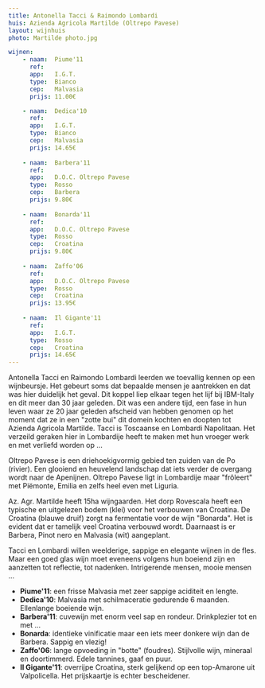 ```yaml
---
title: Antonella Tacci & Raimondo Lombardi
huis: Azienda Agricola Martilde (Oltrepo Pavese)
layout: wijnhuis
photo: Martilde photo.jpg

wijnen:
    - naam:  Piume'11
      ref:   
      app:   I.G.T.
      type:  Bianco
      cep:   Malvasia
      prijs: 11.00€

    - naam:  Dedica'10
      ref:   
      app:   I.G.T.
      type:  Bianco
      cep:   Malvasia
      prijs: 14.65€
      
    - naam:  Barbera'11
      ref:   
      app:   D.O.C. Oltrepo Pavese
      type:  Rosso
      cep:   Barbera
      prijs: 9.80€
      
    - naam:  Bonarda'11
      ref:   
      app:   D.O.C. Oltrepo Pavese
      type:  Rosso
      cep:   Croatina
      prijs: 9.80€
    
    - naam:  Zaffo'06
      ref:   
      app:   D.O.C. Oltrepo Pavese
      type:  Rosso
      cep:   Croatina
      prijs: 13.95€
    
    - naam:  Il Gigante'11
      ref:   
      app:   I.G.T.
      type:  Rosso
      cep:   Croatina
      prijs: 14.65€
---
```

Antonella Tacci en Raimondo Lombardi leerden we toevallig kennen op een wijnbeursje. Het gebeurt soms dat bepaalde mensen je aantrekken en dat was hier duidelijk het geval.
Dit koppel liep elkaar tegen het lijf bij IBM-Italy en dit meer dan 30 jaar geleden. 
Dit was een andere tijd, een fase in hun leven waar ze 20 jaar geleden afscheid van hebben genomen op het moment dat ze in een "zotte bui" dit domein kochten en doopten tot Azienda Agricola Martilde.
Tacci is Toscaanse en Lombardi Napolitaan. Het verzeild geraken hier in Lombardije heeft te maken met hun vroeger werk en met verliefd worden op ...

Oltrepo Pavese is een driehoekigvormig gebied ten zuiden van de Po (rivier). Een glooiend en heuvelend landschap dat iets verder de overgang wordt naar de Apenijnen. 
Oltrepo Pavese ligt in Lombardije maar "frôleert" met Piëmonte, Emilia en zelfs heel even met Liguria.

Az. Agr. Martilde heeft 15ha wijngaarden. Het dorp Rovescala heeft een typische en uitgelezen bodem (klei) voor het verbouwen van Croatina. De Croatina (blauwe druif) zorgt na fermentatie voor de wijn "Bonarda". 
Het is evident dat er tamelijk veel Croatina verbouwd wordt. Daarnaast is er Barbera, Pinot nero en Malvasia (wit) aangeplant.

Tacci en Lombardi willen weelderige, sappige en elegante wijnen in de fles. Maar een goed glas wijn moet eveneens volgens hun boeiend zijn en aanzetten tot reflectie, tot nadenken.
Intrigerende mensen, mooie mensen ...

* **Piume'11**: een frisse Malvasia met zeer sappige aciditeit en lengte.
* **Dedica'10**: Malvasia met schilmaceratie gedurende 6 maanden. Ellenlange boeiende wijn.
* **Barbera'11**: cuvewijn met enorm veel sap en rondeur. Drinkplezier tot en met ...
* **Bonarda**: identieke vinificatie maar een iets meer donkere wijn dan de Barbera. Sappig en vlezig!
* **Zaffo'06**: lange opvoeding in "botte" (foudres). Stijlvolle wijn, mineraal en doortimmerd. Edele tannines, gaaf en puur.
* **Il Gigante'11**: overrijpe Croatina, sterk gelijkend op een top-Amarone uit Valpolicella. Het prijskaartje is echter bescheidener.

